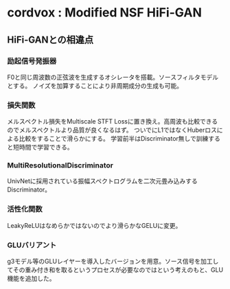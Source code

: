 # cordvox : Modified NSF HiFi-GAN

## HiFi-GANとの相違点
### 励起信号発振器
F0と同じ周波数の正弦波を生成するオシレータを搭載。ソースフィルタモデルとする。
ノイズを加算することにより非周期成分の生成も可能。

### 損失関数
メルスペクトル損失をMultiscale STFT Lossに置き換え。高周波も比較できるのでメルスペクトルより品質が良くなるはず。
ついでにL1ではなくHuberロスによる比較をすることで滑らかにする。
学習前半はDiscriminator無しで訓練すると短時間で学習できる。

### MultiResolutionalDiscriminator
UnivNetに採用されている振幅スペクトログラムを二次元畳み込みするDiscriminator。

### 活性化関数
LeakyReLUはなめらかではないのでより滑らかなGELUに変更。

### GLUバリアント
g3モデル等のGLUレイヤーを導入したバージョンを用意。ソース信号を加工してその重み付き和を取るというプロセスが必要なのではという考えのもと、GLU機能を追加した。